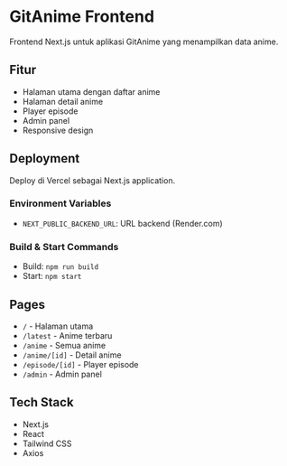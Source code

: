 # GitAnime Frontend

Frontend Next.js untuk aplikasi GitAnime yang menampilkan data anime.

## Fitur

- Halaman utama dengan daftar anime
- Halaman detail anime
- Player episode
- Admin panel
- Responsive design

## Deployment

Deploy di Vercel sebagai Next.js application.

### Environment Variables

- `NEXT_PUBLIC_BACKEND_URL`: URL backend (Render.com)

### Build & Start Commands

- Build: `npm run build`
- Start: `npm start`

## Pages

- `/` - Halaman utama
- `/latest` - Anime terbaru
- `/anime` - Semua anime
- `/anime/[id]` - Detail anime
- `/episode/[id]` - Player episode
- `/admin` - Admin panel

## Tech Stack

- Next.js
- React
- Tailwind CSS
- Axios
